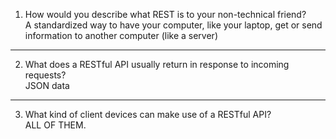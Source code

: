 1. How would you describe what REST is to your non-technical friend?  
   A standardized way to have your computer, like your laptop,
   get or send information to another computer (like a server)

---
2. What does a RESTful API usually return in response to incoming requests?  
   JSON data

---
3. What kind of client devices can make use of a RESTful API?  
   ALL OF THEM.
